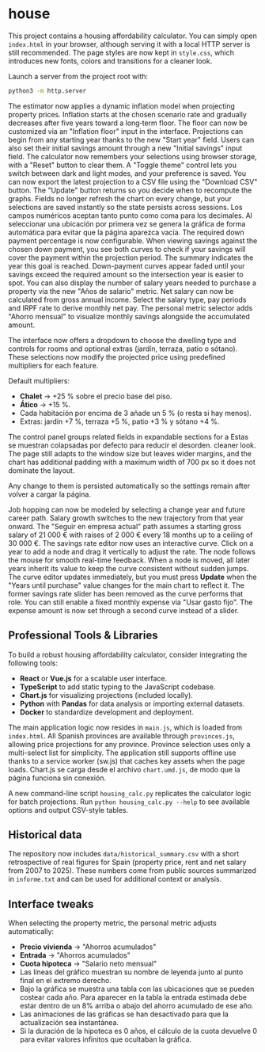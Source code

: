 # house

This project contains a housing affordability calculator. You can simply open
`index.html` in your browser, although serving it with a local HTTP server is
still recommended. The page styles are now kept in `style.css`, which introduces
new fonts, colors and transitions for a cleaner look.

Launch a server from the project root with:

```bash
python3 -m http.server
```

The estimator now applies a dynamic inflation model when projecting property
prices. Inflation starts at the chosen scenario rate and gradually decreases
after five years toward a long‑term floor. The floor can now be customized via
an "Inflation floor" input in the interface. Projections can begin from any
starting year thanks to the new "Start year" field.
Users can also set their initial savings amount through a new "Initial savings"
input field. The calculator now remembers your selections using browser
storage, with a "Reset" button to clear them. A "Toggle theme" control lets
you switch between dark and light modes, and your preference is saved.
You can now export the latest projection to a CSV file using the "Download CSV" button.
The "Update" button returns so you decide when to recompute the graphs. Fields no
longer refresh the chart on every change, but your selections are saved instantly so the
state persists across sessions. Los campos numéricos aceptan tanto punto como coma para
los decimales.
Al seleccionar una ubicación por primera vez se genera la gráfica de forma
automática para evitar que la página aparezca vacía.
The required down payment percentage is now configurable. When viewing savings
against the chosen down payment, you see both curves to check if your savings
will cover the payment within the projection period. The summary indicates the
year this goal is reached. Down-payment curves appear faded until your savings
exceed the required amount so the intersection year is easier to spot.
You can also display the number of salary years needed to purchase a property
via the new "Años de salario" metric.
Net salary can now be calculated from gross annual income. Select the salary
type, pay periods and IRPF rate to derive monthly net pay.
The personal metric selector adds "Ahorro mensual" to visualize monthly
savings alongside the accumulated amount.

The interface now offers a dropdown to choose the dwelling type and
controls for rooms and optional extras (jardín, terraza, patio o sótano).
These selections now modify the projected price using predefined
multipliers for each feature.

Default multipliers:
- **Chalet** → +25 % sobre el precio base del piso.
- **Ático** → +15 %.
- Cada habitación por encima de 3 añade un 5 % (o resta si hay menos).
- Extras: jardín +7 %, terraza +5 %, patio +3 % y sótano +4 %.

The control panel groups related fields in expandable sections for a
Estas se muestran colapsadas por defecto para reducir el desorden.
cleaner look. The page still adapts to the window size but leaves wider
margins, and the chart has additional padding with a maximum width of
700&nbsp;px so it does not dominate the layout.

Any change to them is persisted automatically so the settings remain
after volver a cargar la página.


Job hopping can now be modeled by selecting a change year and future career
path. Salary growth switches to the new trajectory from that year onward.
The "Seguir en empresa actual" path assumes a starting gross salary of
21 000 € with raises of 2 000 € every 18 months up to a ceiling of
30 000 €.
The savings rate editor now uses an interactive curve. Click on a year to add
a node and drag it vertically to adjust the rate. The node follows the mouse
for smooth real-time feedback. When a node is moved, all later years inherit
its value to keep the curve consistent without sudden jumps. The curve
editor updates immediately, but you must press **Update** when the "Years
until purchase" value changes for the main chart to reflect it.
The former savings rate slider has been removed as the curve performs that role.
You can still enable a fixed monthly expense via "Usar gasto fijo". The expense
amount is now set through a second curve instead of a slider.

## Professional Tools & Libraries

To build a robust housing affordability calculator, consider integrating the following tools:

- **React** or **Vue.js** for a scalable user interface.
- **TypeScript** to add static typing to the JavaScript codebase.
- **Chart.js** for visualizing projections (included locally).
- **Python** with **Pandas** for data analysis or importing external datasets.
- **Docker** to standardize development and deployment.

The main application logic now resides in `main.js`, which is loaded from `index.html`.
All Spanish provinces are available through `provinces.js`, allowing price projections for any province.
Province selection uses only a multi-select list for simplicity.
The application still supports offline use thanks to a service worker (sw.js) that caches key assets when the page loads.
Chart.js se carga desde el archivo `chart.umd.js`, de modo que la página funciona sin conexión.

A new command-line script `housing_calc.py` replicates the calculator logic for
batch projections. Run `python housing_calc.py --help` to see available options
and output CSV-style tables.

## Historical data

The repository now includes `data/historical_summary.csv` with a short
retrospective of real figures for Spain (property price, rent and net salary
from 2007 to 2025). These numbers come from public sources summarized in
`informe.txt` and can be used for additional context or analysis.

## Interface tweaks

When selecting the property metric, the personal metric adjusts automatically:

- **Precio vivienda** → "Ahorros acumulados"
- **Entrada** → "Ahorros acumulados"
- **Cuota hipoteca** → "Salario neto mensual"
- Las líneas del gráfico muestran su nombre de leyenda junto al
  punto final en el extremo derecho.
- Bajo la gráfica se muestra una tabla con las ubicaciones que se pueden
  costear cada año. Para aparecer en la tabla la entrada estimada debe
  estar dentro de un 8% arriba o abajo del ahorro acumulado de ese año.
- Las animaciones de las gráficas se han desactivado para que la
  actualización sea instantánea.
- Si la duración de la hipoteca es 0 años, el cálculo de la cuota devuelve 0
  para evitar valores infinitos que ocultaban la gráfica.

